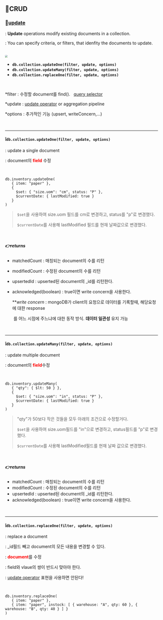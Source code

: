 ## 📄CRUD

### 💬[update](https://docs.mongodb.com/manual/tutorial/update-documents/)

: **Update** operations modify existing documents in a collection.

: You can specify criteria, or filters, that idenfity the documents to update.

<br>

<img src="https://postfiles.pstatic.net/MjAyMDA4MjdfMTg5/MDAxNTk4NDU3MTcwMTY4.J13Lsyx84qAzqS_lkJFDwkvOfkHHoUIK7mZR2DCNyuAg.hZ4k75ECrAvXwxNhvjYq8HgoLN2KkRwAtpAb30Qewogg.PNG.mingyeung/image.png?type=w966" style="zoom:50%;" />

<br>

- **`db.collection.updateOne(filter, update, options)`**
- **`db.collection.updateMany(filter, update, options)`**
- **`db.collection.replaceOne(filter, update, options)`**

<br>

*filter : 수정할 document를 find(). &nbsp; [query selector](https://docs.mongodb.com/manual/reference/operator/query/#query-selectors)

*update : [update operator](https://docs.mongodb.com/manual/reference/operator/update/#id1) or aggregation pipeline

*options : 추가적인 기능 (upsert, writeConcern,...)

<br>

---

#### **❕`db.collection.updateOne(filter, update, options)`**

: update a single document

: document의 <span style="color:red">**field**</span> 수정

<br>

```db.inventory.updateOne(
db.inventory.updateOne(
   { item: "paper" },
   {
     $set: { "size.uom": "cm", status: "P" },
     $currentDate: { lastModified: true }
   }
)
```

> `$set`을 사용하여 size.uom 필드를 cm로 변경하고, status를 "p"로 변경했다.
>
> `$currentDate`를 사용해 lastModified 필드를 현재 날짜값으로 변경했다.

<br>

##### 👉returns

- matchedCount : 매칭되는 document의 수를 리턴

- modifiedCount : 수정된 document의 수를 리턴

- upsertedId : upserted된 document의 _id를 리턴한다.

- acknowledged(boolean) : true이면 write concern을 사용한다. 

  ***write* *concern* : mongoDB가 client의 요청으로 데이터를 기록할때, 해당요청에 대한 response

  ​                               를 어느 시점에 주느냐에 대한 동작 방식. **데이터 일관성** 유지 가능

<br>

---

#### **❕`db.collection.updateMany(filter, update, options)`**

: update multiple document

: document의 <span style="color:red">**field**</span>수정

<br>

```
db.inventory.updateMany(
   { "qty": { $lt: 50 } },
   {
     $set: { "size.uom": "in", status: "P" },
     $currentDate: { lastModified: true }
   }
)
```

> "qty"가 50보다 작은 것들을 모두 아래의 조건으로 수정할거다.
>
> `$set`을 사용하여 size.uom필드를 "in"으로 변경하고, status필드를 "p"로 변경했다.
>
> `$currentDate`를 사용해 lastModified필드를 현재 날짜 값으로 변경했다.

<br>

##### 👉returns

- matchedCount : 매칭되는 document의 수를 리턴
- modifiedCount : 수정된 document의 수를 리턴
- upsertedId : upserted된 document의 _id를 리턴한다.
- acknowledged(boolean) : true이면 write concern을 사용한다.

<br>

---

#### **❕`db.collection.replaceOne(filter, update, options)`**

: replace a document

: _id필드 빼고 document의 모든 내용을 변경할 수 있다.

: <span style="color:red">**document**</span>를 수정

: field와 vlaue의 쌍이 반드시 맞아야 한다.

: [update operator](https://docs.mongodb.com/manual/reference/operator/update/#id1) 표현을 사용하면 안된다!

<br>

```
db.inventory.replaceOne(
   { item: "paper" },
   { item: "paper", instock: [ { warehouse: "A", qty: 60 }, { warehouse: "B", qty: 40 } ] }
)
```

<br>

<br>